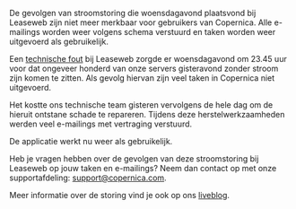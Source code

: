 De gevolgen van stroomstoring die woensdagavond plaatsvond bij Leaseweb
zijn niet meer merkbaar voor gebruikers van Copernica. Alle e-mailings
worden weer volgens schema verstuurd en taken worden weer uitgevoerd als
gebruikelijk.

Een [technische fout](./outage-due-to-power-failure.md) bij
Leaseweb zorgde er woensdagavond om 23.45 uur voor dat ongeveer honderd
van onze servers gisteravond zonder stroom zijn komen te zitten. Als
gevolg hiervan zijn veel taken in Copernica niet uitgevoerd.

Het kostte ons technische team gisteren vervolgens de hele dag om de
hieruit ontstane schade te repareren. Tijdens deze herstelwerkzaamheden
werden veel e-mailings met vertraging verstuurd.

De applicatie werkt nu weer als gebruikelijk.

Heb je vragen hebben over de gevolgen van deze stroomstoring bij
Leaseweb op jouw taken en e-mailings? Neem dan contact op met onze
supportafdeling: [support@copernica.com](mailto:support@copernica.com).

Meer informatie over de storing vind je ook op ons
[liveblog](./live-blog-datacenter-power-outages-effects-on-copernicas-performance.md). 
